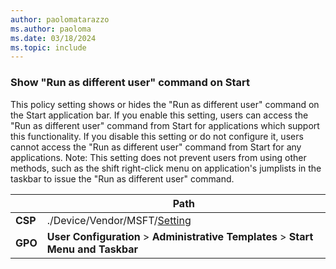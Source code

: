 ```yaml
---
author: paolomatarazzo
ms.author: paoloma
ms.date: 03/18/2024
ms.topic: include
---
```


### Show "Run as different user" command on Start

This policy setting shows or hides the "Run as different user" command on the Start application bar. If you enable this setting, users can access the "Run as different user" command from Start for applications which support this functionality. If you disable this setting or do not configure it, users cannot access the "Run as different user" command from Start for any applications. Note: This setting does not prevent users from using other methods, such as the shift right-click menu on application's jumplists in the taskbar to issue the "Run as different user" command.

|  | Path |
|--|--|
| **CSP** | ./Device/Vendor/MSFT/[Setting]() |
| **GPO** | **User Configuration** > **Administrative Templates** > **Start Menu and Taskbar** |
